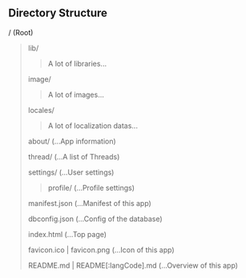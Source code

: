## Directory Structure
/ (Root)
> lib/
>> A lot of libraries...
>> 
> image/
>> A lot of images...
>> 
> locales/
>> A lot of localization datas...
>> 
> about/ (...App information)
> 
> thread/ (...A list of Threads)
> 
> settings/ (...User settings)
>> profile/ (...Profile settings)
>> 
> manifest.json (...Manifest of this app)
> 
> dbconfig.json (...Config of the database)
> 
> index.html (...Top page)
> 
> favicon.ico | favicon.png (...Icon of this app)
> 
> README.md | README[:langCode].md (...Overview of this app)
